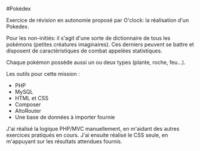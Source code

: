 #Pokédex

Exercice de révision en autonomie proposé par O'clock: la réalisation d'un Pokedex.

Pour les non-initiés: il s'agit d'une sorte de dictionnaire de tous les pokémons (petites créatures imaginaires). 
Ces derniers peuvent se battre et disposent de caractéristiques de combat appelées statistiques. 

Chaque pokémon possède aussi un ou deux types (plante, roche, feu...).

Les outils pour cette mission : 
- PHP
- MySQL
- HTML et CSS
- Composer
- AltoRouter
- Une base de données à importer fournie 

J'ai réalisé la logique PHP/MVC manuellement, en m'aidant des autres exercices pratiqués en cours.
J'ai ensuite réalisé le CSS seule, en m'appuyant sur les résultats attendues fournis.